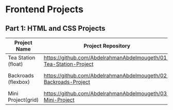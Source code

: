 # Frontend Projects

## Part 1: HTML and CSS Projects

Project Name  | Project Repository | Netlify Link
------------- | --------------- | ------------
Tea Station (float)   | https://github.com/AbdelrahmanAbdelmougeth/01-Tea-Station-Project | https://chic-syrniki-a4f0ba.netlify.app/
Backroads (flexbox)   |https://github.com/AbdelrahmanAbdelmougeth/02-Backroads-Project | https://effervescent-gumdrop-29a18c.netlify.app/
Mini Project(grid) |https://github.com/AbdelrahmanAbdelmougeth/03-Mini-Project| none
